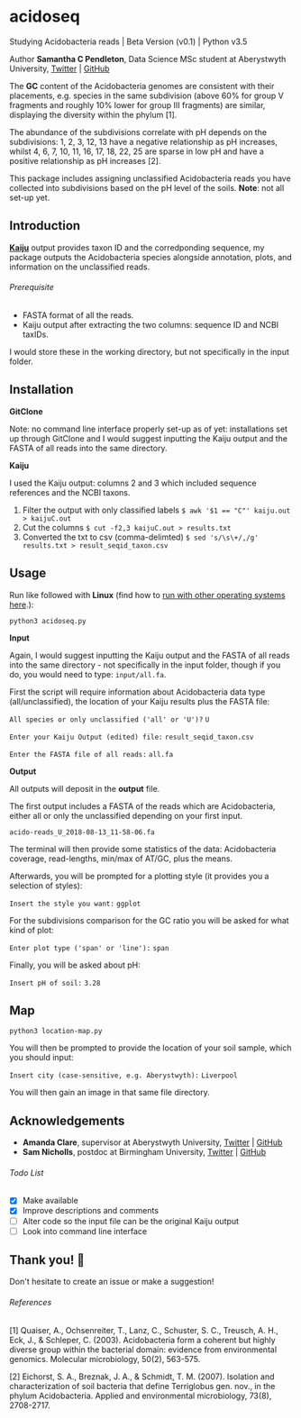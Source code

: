 # acidoseq

Studying Acidobacteria reads | Beta Version (v0.1) | Python v3.5 

Author __Samantha C Pendleton__, Data Science MSc student at Aberystwyth University, [Twitter](https://twitter.com/sap218) | [GitHub](https://github.com/sap218)

The **GC** content of the Acidobacteria genomes are consistent with their placements, e.g. species in the same subdivision (above 60\% for group V fragments and roughly 10\% lower for group III fragments) are similar, displaying the diversity within the phylum [1].

The abundance of the subdivisions correlate with pH depends on the subdivisions: 1, 2, 3, 12, 13 have a negative relationship as pH increases, whilst 4, 6, 7, 10, 11, 16, 17, 18, 22, 25 are sparse in low pH and have a positive relationship as pH increases [2].

This package includes assigning unclassified Acidobacteria reads you have collected into subdivisions based on the pH level of the soils. **Note**: not all set-up yet.

## Introduction
[**Kaiju**](http://kaiju.binf.ku.dk) output provides taxon ID and the corredponding sequence, my package outputs the Acidobacteria species alongside annotation, plots, and information on the unclassified reads.

###### Prerequisite
- FASTA format of all the reads.
- Kaiju output after extracting the two columns: sequence ID and NCBI taxIDs.

I would store these in the working directory, but not specifically in the input folder.

## Installation

**GitClone**

Note: no command line interface properly set-up as of yet: installations set up through GitClone and I would suggest inputting the Kaiju output and the FASTA of all reads into the same directory.

**Kaiju**

I used the Kaiju output: columns 2 and 3 which included sequence references and the NCBI taxons.

1. Filter the output with only classified labels	`$ awk '$1 == "C"' kaiju.out > kaijuC.out`
2. Cut the columns					`$ cut -f2,3 kaijuC.out > results.txt`
3. Converted the txt to csv (comma-delimted)		`$ sed 's/\s\+/,/g' results.txt > result_seqid_taxon.csv`

## Usage
Run like followed with **Linux** (find how to [run with other operating systems here](https://en.wikibooks.org/wiki/Python_Programming/Creating_Python_Programs).):

`python3 acidoseq.py`

**Input**

Again, I would suggest inputting the Kaiju output and the FASTA of all reads into the same directory - not specifically in the input folder, though if you do, you would need to type: `input/all.fa`.

First the script will require information about Acidobacteria data type (all/unclassified), the location of your Kaiju results plus the FASTA file:

`All species or only unclassified ('all' or 'U')?` `U`

`Enter your Kaiju Output (edited) file:` `result_seqid_taxon.csv`

`Enter the FASTA file of all reads:` `all.fa`

**Output**

All outputs will deposit in the **output** file.

The first output includes a FASTA of the reads which are Acidobacteria, either all or only the unclassified depending on your first input. 

`acido-reads_U_2018-08-13_11-58-06.fa`

The terminal will then provide some statistics of the data: Acidobacteria coverage, read-lengths, min/max of AT/GC, plus the means.

Afterwards, you will be prompted for a plotting style (it provides you a selection of styles):

`Insert the style you want:` `ggplot`

For the subdivisions comparison for the GC ratio you will be asked for what kind of plot:

`Enter plot type ('span' or 'line'):` `span`

Finally, you will be asked about pH:

`Insert pH of soil:` `3.28`


## Map
`python3 location-map.py`

You will then be prompted to provide the location of your soil sample, which you should input:

`Insert city (case-sensitive, e.g. Aberystwyth):` `Liverpool`

You will then gain an image in that same file directory.

## Acknowledgements
* **Amanda Clare**, supervisor at Aberystwyth University, [Twitter](https://twitter.com/afcaber) | [GitHub](https://github.com/amandaclare)
* **Sam Nicholls**, postdoc at Birmingham University, [Twitter](https://twitter.com/samstudio8) | [GitHub](https://github.com/SamStudio8)

###### Todo List
- [x] Make available
- [x] Improve descriptions and comments
- [ ] Alter code so the input file can be the original Kaiju output
- [ ] Look into command line interface

## Thank you! :seedling:

Don't hesitate to create an issue or make a suggestion!

###### References
[1] Quaiser, A., Ochsenreiter, T., Lanz, C., Schuster, S. C., Treusch, A. H., Eck, J., & Schleper, C. (2003). Acidobacteria form a coherent but highly diverse group within the bacterial domain: evidence from environmental genomics. Molecular microbiology, 50(2), 563-575.

[2] Eichorst, S. A., Breznak, J. A., & Schmidt, T. M. (2007). Isolation and characterization of soil bacteria that define Terriglobus gen. nov., in the phylum Acidobacteria. Applied and environmental microbiology, 73(8), 2708-2717.
